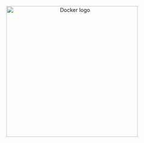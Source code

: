 <p align="center">
  <a href="https://hub.docker.com/r/jnovack/autossh">
    <img src="https://cdn.svgporn.com/logos/docker.svg" alt="Docker logo" title="jnovack/autossh" width="350"/>
  </a>
</p>
